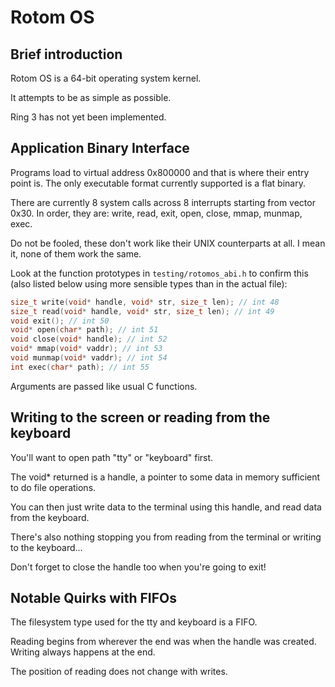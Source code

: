 # Rotom OS
## Brief introduction
Rotom OS is a 64-bit operating system kernel.

It attempts to be as simple as possible.

Ring 3 has not yet been implemented.
## Application Binary Interface
Programs load to virtual address 0x800000 and that is where their entry point is.
The only executable format currently supported is a flat binary.

There are currently 8 system calls across 8 interrupts starting from vector 0x30.
In order, they are: write, read, exit, open, close, mmap, munmap, exec.

Do not be fooled, these don't work like their UNIX counterparts at all. I mean it, none of them work the same.

Look at the function prototypes in `testing/rotomos_abi.h` to confirm this (also listed below using more sensible types than in the actual file):

```c
size_t write(void* handle, void* str, size_t len); // int 48
size_t read(void* handle, void* str, size_t len); // int 49
void exit(); // int 50
void* open(char* path); // int 51
void close(void* handle); // int 52
void* mmap(void* vaddr); // int 53
void munmap(void* vaddr); // int 54
int exec(char* path); // int 55
```

Arguments are passed like usual C functions.
## Writing to the screen or reading from the keyboard
You'll want to open path "tty" or "keyboard" first.

The void* returned is a handle, a pointer to some data in memory sufficient to do file operations.

You can then just write data to the terminal using this handle, and read data from the keyboard.

There's also nothing stopping you from reading from the terminal or writing to the keyboard...

Don't forget to close the handle too when you're going to exit!
## Notable Quirks with FIFOs
The filesystem type used for the tty and keyboard is a FIFO.

Reading begins from wherever the end was when the handle was created.
Writing always happens at the end.

The position of reading does not change with writes.
